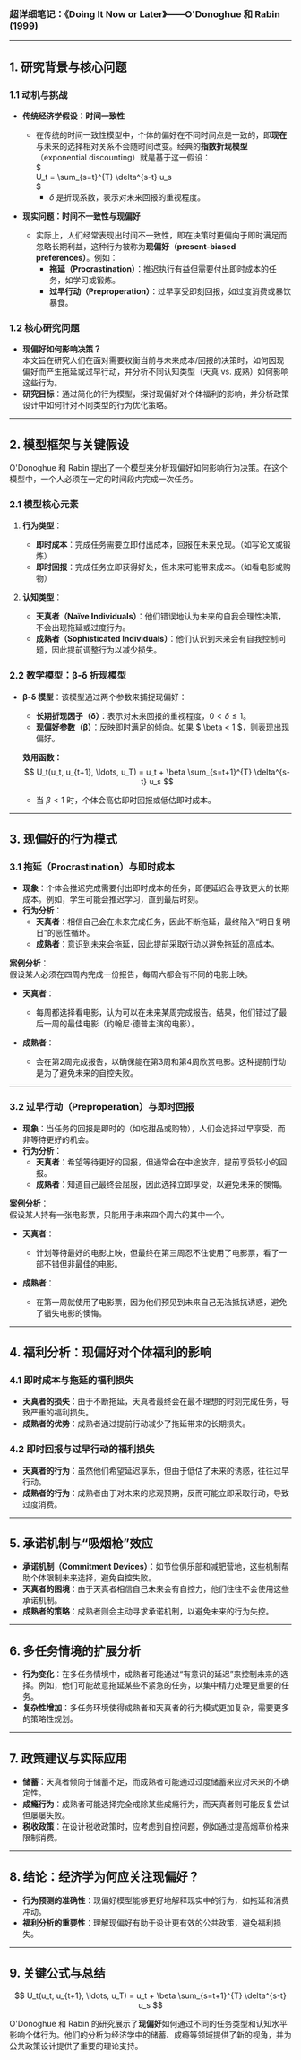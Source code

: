 ### 超详细笔记：《Doing It Now or Later》——O'Donoghue 和 Rabin (1999)  

---

## **1. 研究背景与核心问题**  
### **1.1 动机与挑战**
- **传统经济学假设：时间一致性**  
  - 在传统的时间一致性模型中，个体的偏好在不同时间点是一致的，即**现在**与未来的选择相对关系不会随时间改变。经典的**指数折现模型**（exponential discounting）就是基于这一假设：  
    $  
    U_t = \sum_{s=t}^{T} \delta^{s-t} u_s  
    $  
    - $\delta$ 是折现系数，表示对未来回报的重视程度。

- **现实问题：时间不一致性与现偏好**  
  - 实际上，人们经常表现出时间不一致性，即在决策时更偏向于即时满足而忽略长期利益，这种行为被称为**现偏好（present-biased preferences）**。例如：
    - **拖延（Procrastination）**：推迟执行有益但需要付出即时成本的任务，如学习或锻炼。
    - **过早行动（Preproperation）**：过早享受即刻回报，如过度消费或暴饮暴食。

### **1.2 核心研究问题**  
- **现偏好如何影响决策？**  
  本文旨在研究人们在面对需要权衡当前与未来成本/回报的决策时，如何因现偏好而产生拖延或过早行动，并分析不同认知类型（天真 vs. 成熟）如何影响这些行为。  
- **研究目标**：通过简化的行为模型，探讨现偏好对个体福利的影响，并分析政策设计中如何针对不同类型的行为优化策略。

---

## **2. 模型框架与关键假设**  
O'Donoghue 和 Rabin 提出了一个模型来分析现偏好如何影响行为决策。在这个模型中，一个人必须在一定的时间段内完成一次任务。

### **2.1 模型核心元素**  
1. **行为类型**：
   - **即时成本**：完成任务需要立即付出成本，回报在未来兑现。（如写论文或锻炼）
   - **即时回报**：完成任务立即获得好处，但未来可能带来成本。（如看电影或购物）

2. **认知类型**：
   - **天真者（Naïve Individuals）**：他们错误地认为未来的自我会理性决策，不会出现拖延或过度行为。
   - **成熟者（Sophisticated Individuals）**：他们认识到未来会有自我控制问题，因此提前调整行为以减少损失。

### **2.2 数学模型：β-δ 折现模型**  
- **β-δ 模型**：该模型通过两个参数来捕捉现偏好：
  - **长期折现因子（δ）**：表示对未来回报的重视程度，$0 < \delta \leq 1$。
  - **现偏好参数（β）**：反映即时满足的倾向。如果 $ \beta < 1 $，则表现出现偏好。
  
  **效用函数：**
  $$
  U_t(u_t, u_{t+1}, \ldots, u_T) = u_t + \beta \sum_{s=t+1}^{T} \delta^{s-t} u_s
  $$
  - 当 $\beta < 1$ 时，个体会高估即时回报或低估即时成本。

---

## **3. 现偏好的行为模式**  

### **3.1 拖延（Procrastination）与即时成本**  
- **现象**：个体会推迟完成需要付出即时成本的任务，即便延迟会导致更大的长期成本。例如，学生可能会推迟学习，直到最后时刻。
- **行为分析**：
  - **天真者**：相信自己会在未来完成任务，因此不断拖延，最终陷入“明日复明日”的恶性循环。  
  - **成熟者**：意识到未来会拖延，因此提前采取行动以避免拖延的高成本。

**案例分析**：  
假设某人必须在四周内完成一份报告，每周六都会有不同的电影上映。  

- **天真者**：
  - 每周都选择看电影，认为可以在未来某周完成报告。结果，他们错过了最后一周的最佳电影（约翰尼·德普主演的电影）。
  
- **成熟者**：
  - 会在第2周完成报告，以确保能在第3周和第4周欣赏电影。这种提前行动是为了避免未来的自控失败。

---

### **3.2 过早行动（Preproperation）与即时回报**  
- **现象**：当任务的回报是即时的（如吃甜品或购物），人们会选择过早享受，而非等待更好的机会。  
- **行为分析**：
  - **天真者**：希望等待更好的回报，但通常会在中途放弃，提前享受较小的回报。  
  - **成熟者**：知道自己最终会屈服，因此选择立即享受，以避免未来的懊悔。

**案例分析**：  
假设某人持有一张电影票，只能用于未来四个周六的其中一个。  

- **天真者**：
  - 计划等待最好的电影上映，但最终在第三周忍不住使用了电影票，看了一部不错但非最佳的电影。

- **成熟者**：
  - 在第一周就使用了电影票，因为他们预见到未来自己无法抵抗诱惑，避免了错失电影的懊悔。

---

## **4. 福利分析：现偏好对个体福利的影响**  

### **4.1 即时成本与拖延的福利损失**  
- **天真者的损失**：由于不断拖延，天真者最终会在最不理想的时刻完成任务，导致严重的福利损失。  
- **成熟者的优势**：成熟者通过提前行动减少了拖延带来的长期损失。

### **4.2 即时回报与过早行动的福利损失**  
- **天真者的行为**：虽然他们希望延迟享乐，但由于低估了未来的诱惑，往往过早行动。  
- **成熟者的行为**：成熟者由于对未来的悲观预期，反而可能立即采取行动，导致过度消费。

---

## **5. 承诺机制与“吸烟枪”效应**  
- **承诺机制（Commitment Devices）**：如节俭俱乐部和减肥营地，这些机制帮助个体限制未来选择，避免自控失败。  
- **天真者的困境**：由于天真者相信自己未来会有自控力，他们往往不会使用这些承诺机制。  
- **成熟者的策略**：成熟者则会主动寻求承诺机制，以避免未来的行为失控。

---

## **6. 多任务情境的扩展分析**  
- **行为变化**：在多任务情境中，成熟者可能通过“有意识的延迟”来控制未来的选择。例如，他们可能故意拖延某些不紧急的任务，以集中精力处理更重要的任务。  
- **复杂性增加**：多任务环境使得成熟者和天真者的行为模式更加复杂，需要更多的策略性规划。

---

## **7. 政策建议与实际应用**  
- **储蓄**：天真者倾向于储蓄不足，而成熟者可能通过过度储蓄来应对未来的不确定性。  
- **成瘾行为**：成熟者可能选择完全戒除某些成瘾行为，而天真者则可能反复尝试但屡屡失败。  
- **税收政策**：在设计税收政策时，应考虑到自控问题，例如通过提高烟草价格来限制消费。

---

## **8. 结论：经济学为何应关注现偏好？**  
- **行为预测的准确性**：现偏好模型能够更好地解释现实中的行为，如拖延和消费冲动。  
- **福利分析的重要性**：理解现偏好有助于设计更有效的公共政策，避免福利损失。  

---

## **9. 关键公式与总结**  
$$
U_t(u_t, u_{t+1}, \ldots, u_T) = u_t + \beta \sum_{s=t+1}^{T} \delta^{s-t} u_s
$$

O'Donoghue 和 Rabin 的研究展示了**现偏好**如何通过不同的任务类型和认知水平影响个体行为。他们的分析为经济学中的储蓄、成瘾等领域提供了新的视角，并为公共政策设计提供了重要的理论支持。